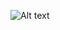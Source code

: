 ![Alt text]([https://github.com/MANISH-RANA229/FortniteLandingPage/blob/main/Screenshot%20(72).png](https://res.cloudinary.com/drxuh0lm5/image/upload/v1703708934/qe0gsj2arc1kdfexb6ao.png)https://res.cloudinary.com/drxuh0lm5/image/upload/v1703708934/qe0gsj2arc1kdfexb6ao.png)
